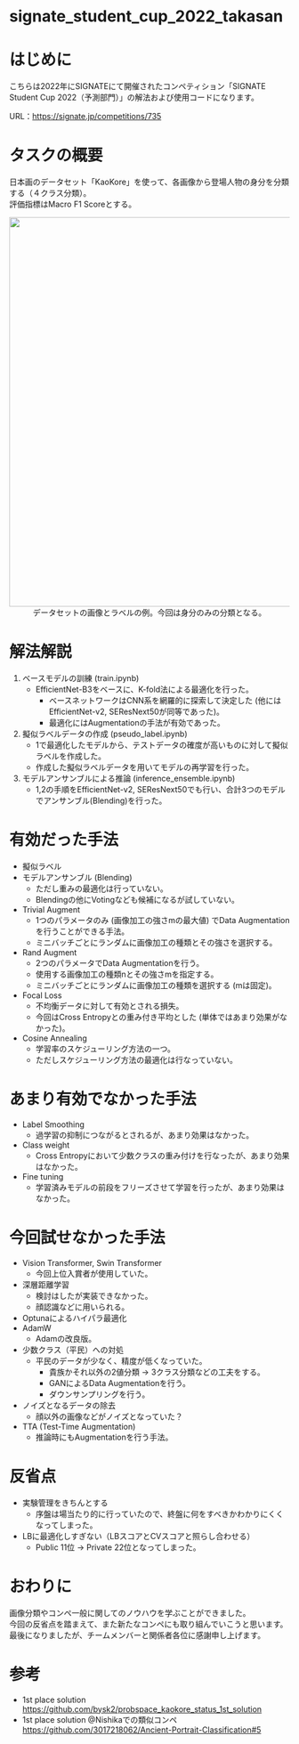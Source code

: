 # signate_student_cup_2022_takasan

# はじめに
こちらは2022年にSIGNATEにて開催されたコンペティション「SIGNATE Student Cup 2022（予測部門）」の解法および使用コードになります。

URL：https://signate.jp/competitions/735

# タスクの概要
日本画のデータセット「KaoKore」を使って、各画像から登場人物の身分を分類する（４クラス分類）。  
評価指標はMacro F1 Scoreとする。

<p align="center">
  <img src="images/label_example.png" width='700'>

  <br>
  データセットの画像とラベルの例。今回は身分のみの分類となる。
</p>



# 解法解説
1. ベースモデルの訓練 (train.ipynb)　
    - EfficientNet-B3をベースに、K-fold法による最適化を行った。 
        - ベースネットワークはCNN系を網羅的に探索して決定した (他にはEfficientNet-v2, SEResNext50が同等であった)。
        - 最適化にはAugmentationの手法が有効であった。
2. 擬似ラベルデータの作成 (pseudo_label.ipynb)
    - 1で最適化したモデルから、テストデータの確度が高いものに対して擬似ラベルを作成した。
    - 作成した擬似ラベルデータを用いてモデルの再学習を行った。
3. モデルアンサンブルによる推論 (inference_ensemble.ipynb)
    - 1,2の手順をEfficientNet-v2, SEResNext50でも行い、合計3つのモデルでアンサンブル(Blending)を行った。

# 有効だった手法
- 擬似ラベル
- モデルアンサンブル (Blending)
    - ただし重みの最適化は行っていない。
    - Blendingの他にVotingなども候補になるが試していない。
- Trivial Augment
    - 1つのパラメータのみ (画像加工の強さmの最大値) でData Augmentationを行うことができる手法。
    - ミニバッチごとにランダムに画像加工の種類とその強さを選択する。
- Rand Augment
    - 2つのパラメータでData Augmentationを行う。
    - 使用する画像加工の種類nとその強さmを指定する。
    - ミニバッチごとにランダムに画像加工の種類を選択する (mは固定)。
- Focal Loss
    - 不均衡データに対して有効とされる損失。
    - 今回はCross Entropyとの重み付き平均とした (単体ではあまり効果がなかった)。
- Cosine Annealing
    - 学習率のスケジューリング方法の一つ。
    - ただしスケジューリング方法の最適化は行なっていない。

# あまり有効でなかった手法
- Label Smoothing
    - 過学習の抑制につながるとされるが、あまり効果はなかった。
- Class weight
    - Cross Entropyにおいて少数クラスの重み付けを行なったが、あまり効果はなかった。
- Fine tuning
    - 学習済みモデルの前段をフリーズさせて学習を行ったが、あまり効果はなかった。

# 今回試せなかった手法
- Vision Transformer, Swin Transformer
    - 今回上位入賞者が使用していた。
- 深層距離学習
    - 検討はしたが実装できなかった。
    - 顔認識などに用いられる。
- Optunaによるハイパラ最適化
- AdamW
    - Adamの改良版。
- 少数クラス（平民）への対処
    - 平民のデータが少なく、精度が低くなっていた。
        - 貴族かそれ以外の2値分類 → 3クラス分類などの工夫をする。
        - GANによるData Augmentationを行う。
        - ダウンサンプリングを行う。
- ノイズとなるデータの除去
    - 顔以外の画像などがノイズとなっていた？
- TTA (Test-Time Augmentation)
    - 推論時にもAugmentationを行う手法。

# 反省点
- 実験管理をきちんとする
    - 序盤は場当たり的に行っていたので、終盤に何をすべきかわかりにくくなってしまった。
- LBに最適化しすぎない（LBスコアとCVスコアと照らし合わせる）
    - Public 11位 → Private 22位となってしまった。

# おわりに
画像分類やコンペ一般に関してのノウハウを学ぶことができました。  
今回の反省点を踏まえて、また新たなコンペにも取り組んでいこうと思います。  
最後になりましたが、チームメンバーと関係者各位に感謝申し上げます。

# 参考
- 1st place solution  
https://github.com/bysk2/probspace_kaokore_status_1st_solution
- 1st place solution @Nishikaでの類似コンペ  
https://github.com/3017218062/Ancient-Portrait-Classification#5